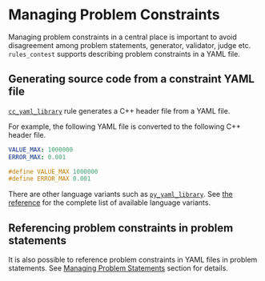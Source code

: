 # Managing Problem Constraints

Managing problem constraints in a central place is important to avoid
disagreement among problem statements, generator, validator, judge etc.
`rules_contest` supports describing problem constraints in a YAML file.

## Generating source code from a constraint YAML file

[`cc_yaml_library`] rule generates a C++ header file from a YAML file.

For example, the following YAML file is converted to the following C++ header
file.

```yaml
VALUE_MAX: 1000000
ERROR_MAX: 0.001
```

```cc
#define VALUE_MAX 1000000
#define ERROR_MAX 0.001
```

There are other language variants such as [`py_yaml_library`].
See [the reference] for the complete list of available language variants.

[`cc_yaml_library`]: ../reference/rules.html#cc-yaml-library
[`py_yaml_library`]: ../reference/rules.html#py-yaml-library
[the reference]: ../reference/rules.html

## Referencing problem constraints in problem statements

It is also possible to reference problem constraints in YAML files in problem
statements. See [Managing Problem Statements] section for details.

[Managing Problem Statements]: statements.html
